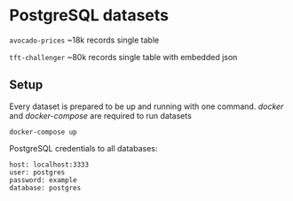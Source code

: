 PostgreSQL datasets
===================

`avocado-prices` ~18k records single table

`tft-challenger` ~80k records single table with embedded json

Setup
-----
Every dataset is prepared to be up and running with one command.
*docker* and *docker-compose* are required to run datasets

```
docker-compose up
```

PostgreSQL credentials to all databases:

```
host: localhost:3333
user: postgres
password: example
database: postgres
```